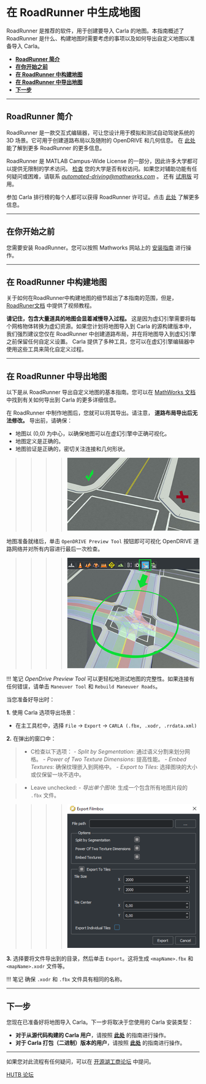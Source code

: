 # 在 RoadRunner 中生成地图

RoadRunner 是推荐的软件，用于创建要导入 Carla 的地图。本指南概述了 RoadRunner 是什么、构建地图时需要考虑的事项以及如何导出自定义地图以准备导入 Carla。

- [__RoadRunner 简介__](#introduction-to-roadrunner)
- [__在你开始之前__](#before-you-start)
- [__在 RoadRunner 中构建地图__](#build-a-map-in-roadrunner)
- [__在 RoadRunner 中导出地图__](#export-a-map-in-roadrunner)
- [__下一步__](#next-steps)
---
## RoadRunner 简介 <span id="introduction-to-roadrunner"></span>

RoadRunner 是一款交互式编辑器，可让您设计用于模拟和测试自动驾驶系统的 3D 场景。它可用于创建道路布局以及随附的 OpenDRIVE 和几何信息。 在 [此处][rr_home] 能了解到更多 RoadRunner 的更多信息。

RoadRunner 是 MATLAB Campus-Wide License 的一部分，因此许多大学都可以提供无限制的学术访问。 [检查][rr_eligibility] 您的大学是否有权访问。如果您对辅助功能有任何疑问或困难，请联系 *automated-driving@mathworks.com* 。 还有 [试用版][rr_trial_version] 可用。

参加 Carla 排行榜的每个人都可以获得 RoadRunner 许可证。点击 [此处][rr_leaderboard] 了解更多信息。

[rr_home]: https://www.mathworks.com/products/roadrunner.html
[rr_trial_version]: https://www.mathworks.com/products/roadrunner.html
[rr_eligibility]: https://www.mathworks.com/academia/tah-support-program/eligibility.html
[rr_leaderboard]: https://www.mathworks.com/academia/student-competitions/carla-autonomous-driving-challenge.html

---
## 在你开始之前 <span id="before-you-start"></span>

您需要安装 RoadRunner。您可以按照 Mathworks 网站上的 [安装指南][rr_docs] 进行操作。   

[rr_docs]: https://www.mathworks.com/help/roadrunner/ug/install-and-activate-roadrunner.html

---

## 在 RoadRunner 中构建地图 <span id="build-a-map-in-roadrunner"></span>

关于如何在RoadRunner中构建地图的细节超出了本指南的范围，但是， [RoadRuner文档][rr_tutorials] 中提供了视频教程。

__请记住，包含大量道具的地图会显着减慢导入过程。__ 这是因为虚幻引擎需要将每个网格物体转换为虚幻资源。如果您计划将地图导入到 Carla 的源构建版本中，我们强烈建议您仅在 RoadRunner 中创建道路布局，并在将地图导入到虚幻引擎之前保留任何自定义设置。 Carla 提供了多种工具，您可以在虚幻引擎编辑器中使用这些工具来简化自定义过程。

---

## 在 RoadRunner 中导出地图 <span id="export-a-map-in-roadrunner"></span>

[rr_tutorials]: https://www.mathworks.com/support/search.html?fq=asset_type_name:video%20category:roadrunner/index&page=1&s_tid=CRUX_topnav

以下是从 RoadRunner 导出自定义地图的基本指南。您可以在 [MathWorks 文档][exportlink] 中找到有关如何导出到 Carla 的更多详细信息。

[exportlink]: https://www.mathworks.com/help/roadrunner/ug/Exporting-to-CARLA.html

在 RoadRunner 中制作地图后，您就可以将其导出。请注意， __道路布局导出后无法修改。__ 导出前，请确保：

- 地图以 (0,0) 为中心，以确保地图可以在虚幻引擎中正确可视化。
- 地图定义是正确的。
- 地图验证是正确的，密切关注连接和几何形状。


>>>>![CheckGeometry](./img/check_geometry.jpg)

地图准备就绪后，单击 `OpenDRIVE Preview Tool` 按钮即可可视化 OpenDRIVE 道路网络并对所有内容进行最后一次检查。

>>>>![checkopen](./img/check_open.jpg)

!!! 笔记
    _OpenDrive Preview Tool_ 可以更轻松地测试地图的完整性。如果连接有任何错误，请单击 `Maneuver Tool` 和 `Rebuild Maneuver Roads`。

当您准备好导出时：

__1.__ 使用 Carla 选项导出场景：

  - 在主工具栏中，选择 `File` -> `Export` -> `CARLA (.fbx, .xodr, .rrdata.xml)`

__2.__ 在弹出的窗口中：

>- C检查以下选项：
    - _Split by Segmentation_: 通过语义分割来划分网格。
    - _Power of Two Texture Dimensions_: 提高性能。
    - _Embed Textures_: 确保纹理嵌入到网格中。
    - _Export to Tiles_: 选择图块的大小或仅保留一块不选中。

>- Leave unchecked:
    - _导出单个图块_: 生成一个包含所有地图片段的 `.fbx` 文件。

>>>>![roadrunner_export](./img/roadrunner_export.png)

__3.__ 选择要将文件导出到的目录，然后单击 `Export`。这将生成 `<mapName>.fbx` 和 `<mapName>.xodr`  文件等。
  
!!! 笔记
    确保 `.xodr` 和 `.fbx` 文件具有相同的名称。

---

## 下一步 <span id="next-steps"></span>

您现在已准备好将地图导入 Carla。下一步将取决于您使用的 Carla 安装类型：

* __对于从源代码构建的 Carla 用户__，请按照 [__此处__](tuto_M_add_map_source.md) 的指南进行操作。
* __对于 Carla 打包（二进制）版本的用户__，请按照 [__此处__](tuto_M_add_map_package.md) 的指南进行操作。

---

如果您对此流程有任何疑问，可以在 [开源湖工商论坛](https://github.com/OpenHUTB/hutb/discussions) 中提问。

<div class="build-buttons">
<p>
<a href="https://github.com/OpenHUTB/hutb/discussions" target="_blank" class="btn btn-neutral" title="跳转至 HUTB 论坛">
HUTB 论坛</a>
</p>
</div>